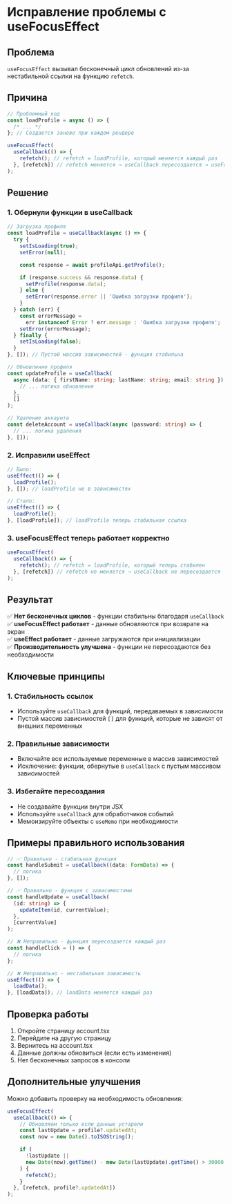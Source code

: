 # Исправление проблемы с useFocusEffect

## Проблема

`useFocusEffect` вызывал бесконечный цикл обновлений из-за нестабильной ссылки на функцию `refetch`.

## Причина

```typescript
// Проблемный код
const loadProfile = async () => {
  /* ... */
}; // Создается заново при каждом рендере

useFocusEffect(
  useCallback(() => {
    refetch(); // refetch = loadProfile, который меняется каждый раз
  }, [refetch]) // refetch меняется → useCallback пересоздается → useFocusEffect срабатывает снова
);
```

## Решение

### 1. **Обернули функции в useCallback**

```typescript
// Загрузка профиля
const loadProfile = useCallback(async () => {
  try {
    setIsLoading(true);
    setError(null);

    const response = await profileApi.getProfile();

    if (response.success && response.data) {
      setProfile(response.data);
    } else {
      setError(response.error || 'Ошибка загрузки профиля');
    }
  } catch (err) {
    const errorMessage =
      err instanceof Error ? err.message : 'Ошибка загрузки профиля';
    setError(errorMessage);
  } finally {
    setIsLoading(false);
  }
}, []); // Пустой массив зависимостей - функция стабильна

// Обновление профиля
const updateProfile = useCallback(
  async (data: { firstName: string; lastName: string; email: string }) => {
    // ... логика обновления
  },
  []
);

// Удаление аккаунта
const deleteAccount = useCallback(async (password: string) => {
  // ... логика удаления
}, []);
```

### 2. **Исправили useEffect**

```typescript
// Было:
useEffect(() => {
  loadProfile();
}, []); // loadProfile не в зависимостях

// Стало:
useEffect(() => {
  loadProfile();
}, [loadProfile]); // loadProfile теперь стабильная ссылка
```

### 3. **useFocusEffect теперь работает корректно**

```typescript
useFocusEffect(
  useCallback(() => {
    refetch(); // refetch = loadProfile, который теперь стабилен
  }, [refetch]) // refetch не меняется → useCallback не пересоздается
);
```

## Результат

✅ **Нет бесконечных циклов** - функции стабильны благодаря `useCallback`  
✅ **useFocusEffect работает** - данные обновляются при возврате на экран  
✅ **useEffect работает** - данные загружаются при инициализации  
✅ **Производительность улучшена** - функции не пересоздаются без необходимости

## Ключевые принципы

### 1. **Стабильность ссылок**

- Используйте `useCallback` для функций, передаваемых в зависимости
- Пустой массив зависимостей `[]` для функций, которые не зависят от внешних переменных

### 2. **Правильные зависимости**

- Включайте все используемые переменные в массив зависимостей
- Исключение: функции, обернутые в `useCallback` с пустым массивом зависимостей

### 3. **Избегайте пересоздания**

- Не создавайте функции внутри JSX
- Используйте `useCallback` для обработчиков событий
- Мемоизируйте объекты с `useMemo` при необходимости

## Примеры правильного использования

```typescript
// ✅ Правильно - стабильная функция
const handleSubmit = useCallback((data: FormData) => {
  // логика
}, []);

// ✅ Правильно - функция с зависимостями
const handleUpdate = useCallback(
  (id: string) => {
    updateItem(id, currentValue);
  },
  [currentValue]
);

// ❌ Неправильно - функция пересоздается каждый раз
const handleClick = () => {
  // логика
};

// ❌ Неправильно - нестабильная зависимость
useEffect(() => {
  loadData();
}, [loadData]); // loadData меняется каждый раз
```

## Проверка работы

1. Откройте страницу account.tsx
2. Перейдите на другую страницу
3. Вернитесь на account.tsx
4. Данные должны обновиться (если есть изменения)
5. Нет бесконечных запросов в консоли

## Дополнительные улучшения

Можно добавить проверку на необходимость обновления:

```typescript
useFocusEffect(
  useCallback(() => {
    // Обновляем только если данные устарели
    const lastUpdate = profile?.updatedAt;
    const now = new Date().toISOString();

    if (
      !lastUpdate ||
      new Date(now).getTime() - new Date(lastUpdate).getTime() > 30000
    ) {
      refetch();
    }
  }, [refetch, profile?.updatedAt])
);
```
